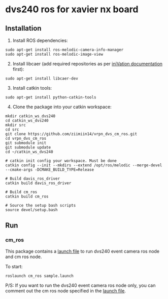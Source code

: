 dvs240 ros for xavier nx board
=============

## Installation

1. Install ROS dependencies:
```
sudo apt-get install ros-melodic-camera-info-manager
sudo apt-get install ros-melodic-image-view
```

2. Install libcaer (add required repositories as per [iniVation documentation](https://inivation.gitlab.io/dv/dv-docs/docs/getting-started.html#ubuntu-linux) first):
```
sudo apt-get install libcaer-dev
```

3. Install catkin tools:
```
sudo apt-get install python-catkin-tools
```

4. Clone the package into your catkin workspace:
```
mkdir catkin_ws_dvs240
cd catkin_ws_dvs240
mkdir src
cd src
git clone https://github.com/ziimiin14/vrpn_dvs_cm_ros.git
cd vrpn_dvs_cm_ros
git submodule init
git submodule update
cd ~/catkin_ws_dvs240

# catkin init config your workspace. Must be done
catkin config --init --mkdirs --extend /opt/ros/melodic --merge-devel --cmake-args -DCMAKE_BUILD_TYPE=Release

# Build davis_ros_driver
catkin build davis_ros_driver

# Build cm_ros
catkin build cm_ros

# Source the setup bash scripts
source devel/setup.bash
```

## Run

### cm_ros 

This package contains a [launch file](https://github.com/ziimiin14/cm_ros/blob/db46deeea0acf3585af2cb51b79db4643043291d/launch/sample.launch) to run dvs240 event camera ros node and cm ros node.

To start:
```
roslaunch cm_ros sample.launch
```

P/S: If you want to run the dvs240 event camera ros node only, you can comment out the cm ros node specified in the [launch file](https://github.com/ziimiin14/cm_ros/blob/db46deeea0acf3585af2cb51b79db4643043291d/launch/sample.launch).


